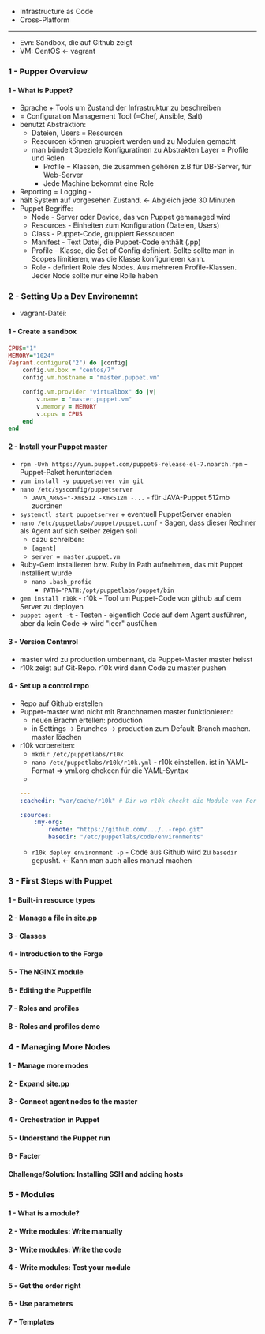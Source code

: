 * Infrastructure as Code
* Cross-Platform
---
* Evn: Sandbox, die auf Github zeigt
* VM: CentOS <- vagrant

### 1 - Pupper Overview
#### 1 - What is Puppet?
* Sprache + Tools um Zustand der Infrastruktur zu beschreiben
* = Configuration Management Tool (=Chef, Ansible, Salt)
* benutzt Abstraktion: 
    * Dateien, Users = Resourcen
    * Resourcen können gruppiert werden und zu Modulen gemacht
    * man bündelt Speziele Konfiguratinen zu Abstrakten Layer = Profile und Rolen
        * Profile = Klassen, die zusammen gehören z.B für DB-Server, für Web-Server
        * Jede Machine bekommt eine Role
* Reporting = Logging - 
* hält System auf vorgesehen Zustand. <- Abgleich jede 30 Minuten
* Puppet Begriffe:
    * Node - Server oder Device, das von Puppet gemanaged wird
    * Resources - Einheiten zum Konfiguration (Dateien, Users)
    * Class - Puppet-Code, gruppiert Ressourcen
    + Manifest - Text Datei, die Puppet-Code enthält (.pp)
    * Profile - Klasse, die Set of Config definiert. Sollte sollte man in Scopes limitieren, was die Klasse konfigurieren kann. 
    * Role - definiert Role des Nodes. Aus mehreren Profile-Klassen. Jeder Node sollte nur eine Rolle haben
### 2 - Setting Up a Dev Environemnt
* vagrant-Datei:
#### 1 - Create a sandbox
```ruby
CPUS="1"
MEMORY="1024"
Vagrant.configure("2") do |config|
    config.vm.box = "centos/7"
    config.vm.hostname = "master.puppet.vm"

    config.vm.provider "virtualbox" do |v|
        v.name = "master.puppet.vm"
        v.memory = MEMORY
        v.cpus = CPUS
    end
end
```
#### 2 - Install your Puppet master
* `rpm -Uvh https://yum.puppet.com/puppet6-release-el-7.noarch.rpm` - Puppet-Paket herunterladen
* `yum install -y puppetserver vim git`
* `nano /etc/sysconfig/puppetserver`
    * `JAVA_ARGS="-Xms512 -Xmx512m -...` - für JAVA-Puppet 512mb zuordnen
* `systemctl start puppetserver` + eventuell PuppetServer enablen
* `nano /etc/puppetlabs/puppet/puppet.conf` - Sagen, dass dieser Rechner als Agent auf sich selber zeigen soll
    * dazu schreiben:
    * `[agent]` 
    * `server = master.puppet.vm`
* Ruby-Gem installieren bzw. Ruby in Path aufnehmen, das mit Puppet installiert wurde
    * `nano .bash_profie`
        * `PATH="PATH:/opt/puppetlabs/puppet/bin`
* `gem install r10k` - r10k - Tool um Puppet-Code von github auf dem Server zu deployen
* `puppet agent -t` - Testen - eigentlich Code auf dem Agent ausführen, aber da kein Code => wird "leer" ausfühen
#### 3 - Version Contmrol
* master wird zu production umbennant, da Puppet-Master master heisst
* r10k zeigt auf Git-Repo. r10k wird dann Code zu master pushen
#### 4 - Set up a control repo
* Repo auf Github erstellen
* Puppet-master wird nicht mit Branchnamen master funktionieren:
    * neuen Brachn ertellen: production
    * in Settings -> Brunches -> production zum Default-Branch machen. master löschen
* r10k vorbereiten:
    * `mkdir /etc/puppetlabs/r10k`
    * `nano /etc/puppetlabs/r10k/r10k.yml` - r10k einstellen. ist in YAML-Format => yml.org chekcen für die YAML-Syntax
    * 
    ```yaml
    ---
    :cachedir: "var/cache/r10k" # Dir wo r10k checkt die Module von Fork hier, bevor zu diese in Code-Dir kopiert 

    :sources:
        :my-org: 
            remote: "https://github.com/.../..-repo.git"
            basedir: "/etc/puppetlabs/code/environments"
    ```
    * `r10k deploy environment -p` - Code aus Github wird zu `basedir` gepusht. <- Kann man auch alles manuel machen

### 3 - First Steps with Puppet
#### 1 - Built-in resource types
#### 2 - Manage a file in site.pp
#### 3 - Classes
#### 4 - Introduction to the Forge
#### 5 - The NGINX module
#### 6 - Editing the Puppetfile
#### 7 - Roles and profiles
#### 8 - Roles and profiles demo

### 4 - Managing More Nodes
#### 1 - Manage more modes
#### 2 - Expand site.pp
#### 3 - Connect agent nodes to the master
#### 4 - Orchestration in Puppet
#### 5 - Understand the Puppet run
#### 6 - Facter
#### Challenge/Solution: Installing SSH and adding hosts

### 5 - Modules
#### 1 - What is a module?
#### 2 - Write modules: Write manually
#### 3 - Write modules: Write the code
#### 4 - Write modules: Test your module
#### 5 - Get the order right 
#### 6 - Use parameters
#### 7 - Templates